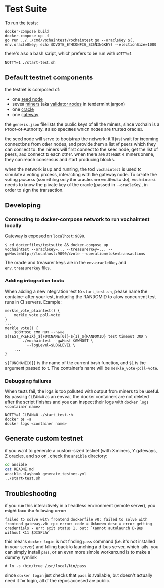 # Test Suite

To run the tests:

```
docker-compose build
docker-compose up -d
go run ../../cmd/vochaintest/vochaintest.go --oracleKey $(. env.oracle0key; echo $DVOTE_ETHCONFIG_SIGNINGKEY) --electionSize=1000
```

there's also a bash script, which prefers to be run with `NOTTY=1`
```
NOTTY=1 ./start-test.sh
```

## Default testnet components

the testnet is composed of:

 * one [seed node](https://docs.tendermint.com/master/nodes/#seed-nodes)
 * seven [miners](https://docs.vocdoni.io/architecture/services/vochain.html#miner) (aka [validator nodes](https://docs.tendermint.com/master/nodes/#validators) in tendermint jargon)
 * one [oracle](https://docs.vocdoni.io/architecture/components.html#oracle)
 * one [gateway](https://docs.vocdoni.io/architecture/components.html#gateway)

the `genesis.json` file lists the public keys of all the miners, since vochain is a Proof-of-Authority.
it also specifies which nodes are trusted oracles.

the seed node will serve to bootstrap the network: it'll just wait for incoming connections from other nodes, and provide them a list of peers which they can connect to.
the miners will first connect to the seed node, get the list of peers, and connect to each other. when there are at least 4 miners online, they can reach consensus and start producing blocks.

when the network is up and running, the tool `vochaintest` is used to simulate a voting process, interacting with the gateway node. To create the voting process (something only the oracles are entitled to do), `vochaintest` needs to know the private key of the oracle (passed in `--oracleKey`), in order to sign the transaction.

## Developing
### Connecting to docker-compose network to run vochaintest locally
Gateway is exposed on `localhost:9090`.
```
$ cd dockerfiles/testsuite && docker-compose up
vochaintest --oracleKey=... --treasurerKey=... --gwHost=http://localhost:9090/dvote --operation=tokentransactions
```
The oracle and treasurer keys are in the `env.oracle0key` and `env.treasurerkey` files.


### Adding integration tests
When adding a new integration test to `start_test.sh`, please name the container after your test, including the RANDOMID to allow concurrent test runs in CI servers. Example:
```
merkle_vote_plaintext() {
	merkle_vote poll-vote
}
...
merkle_vote() {
	$COMPOSE_CMD_RUN --name ${TEST_PREFIX}_${FUNCNAME[0]}-${1}_${RANDOMID} test timeout 300 \
		./vochaintest --gwHost $GWHOST \
		  --logLevel=$LOGLEVEL \
    ...
}
```
`${FUNCNAME[0]}` is the name of the current bash function, and `$1` is the argument passed to it. The container's name will be `merkle_vote-poll-vote`.

### Debugging failures
When tests fail, the logs is too polluted with output from miners to be useful. By passing `CLEAN=0` as an envvar, the docker containers are not deleted after the script finishes and you can inspect their logs with `docker logs <container name>`

```
NOTTY=1 CLEAN=0 ./start_test.sh
docker ps -a
docker logs <container name>
```

## Generate custom testnet

if you want to generate a custom-sized testnet (with X miners, Y gateways, Z oracles, and so on), check the `ansible` directory:
```sh
cd ansible
cat README.md
ansible-playbook generate_testnet.yml
../start-test.sh
```

## Troubleshooting

if you run this interactively in a headless environment (remote server), you might face the following error:

```
failed to solve with frontend dockerfile.v0: failed to solve with frontend gateway.v0: rpc error: code = Unknown desc = error getting credentials - err: exit status 1, out: `Cannot autolaunch D-Bus without X11 $DISPLAY`
```
this means `docker login` is not finding `pass` command (i.e. it's not installed in your server) and falling back to launching a d-bus server, which fails.
you can simply install `pass`, or an even more simple workaround is to make a dummy symlink
```
# ln -s /bin/true /usr/local/bin/pass
```
since `docker login` just checks that `pass` is available, but doesn't actually need it for login, all of the repos accesed are public.
